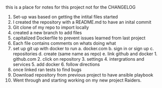 this is a place for notes for this project not for the CHANGELOG

1. Set-up was based on getting the intital files started
2. I created the repository with a README.md to have an inital commit
3. Git clone of my repo to import locally
4. created a new branch to add files
5. capitalized Dockerfile to prevent issues learned from last project
6. Each file contains comments on whats doing what
7. set up git up with docker to run
	a. docker.com
	b. sign in or sign up
	c. repositories
	d. create (same name as repo)
	e. link github and docker
		1. github.com
		2. click on repository
		3. settings
		4. intergrations and services
		5. add docker
		6. follow directions
8. once linked ran tests to find bugs
9. Download repository from previous project to have ansible playbook
10. Went through and starting working on my new project Raiders. 